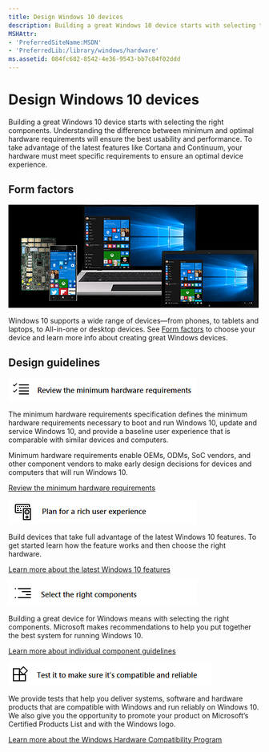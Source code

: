 ```yaml
---
title: Design Windows 10 devices
description: Building a great Windows 10 device starts with selecting the right components.
MSHAttr:
- 'PreferredSiteName:MSDN'
- 'PreferredLib:/library/windows/hardware'
ms.assetid: 084fc682-8542-4e36-9543-bb7c84f02ddd
---
```


# Design Windows 10 devices


Building a great Windows 10 device starts with selecting the right components. Understanding the difference between minimum and optimal hardware requirements will ensure the best usability and performance. To take advantage of the latest features like Cortana and Continuum, your hardware must meet specific requirements to ensure an optimal device experience.

## Form factors


![windows device form factors](images/formfactors.png)

Windows 10 supports a wide range of devices—from phones, to tablets and laptops, to All-in-one or desktop devices. See [Form factors](p_weg_hardware.form_factors) to choose your device and learn more info about creating great Windows devices.

## Design guidelines


![review minimum hardware requirements](images/review-min-hw-requirements.png)

The minimum hardware requirements specification defines the minimum hardware requirements necessary to boot and run Windows 10, update and service Windows 10, and provide a baseline user experience that is comparable with similar devices and computers.

Minimum hardware requirements enable OEMs, ODMs, SoC vendors, and other component vendors to make early design decisions for devices and computers that will run Windows 10.

[Review the minimum hardware requirements](p_weg_hardware.minimum_hardware_requirements_overview)

![plan the user experience](images/plan-the-user-experience.png)

Build devices that take full advantage of the latest Windows 10 features. To get started learn how the feature works and then choose the right hardware.

[Learn more about the latest Windows 10 features](p_weg_hardware.device_experiences__scenarios_)

![select the right components](images/select-right-components.png)

Building a great device for Windows means with selecting the right components. Microsoft makes recommendations to help you put together the best system for running Windows 10.

[Learn more about individual component guidelines](p_weg_hardware.components)

![test for compatibility and reliability](images/test-for-compatibility-and-reliability.png)

We provide tests that help you deliver systems, software and hardware products that are compatible with Windows and run reliably on Windows 10. We also give you the opportunity to promote your product on Microsoft’s Certified Products List and with the Windows logo.

[Learn more about the Windows Hardware Compatibility Program](compatibility/index.md)